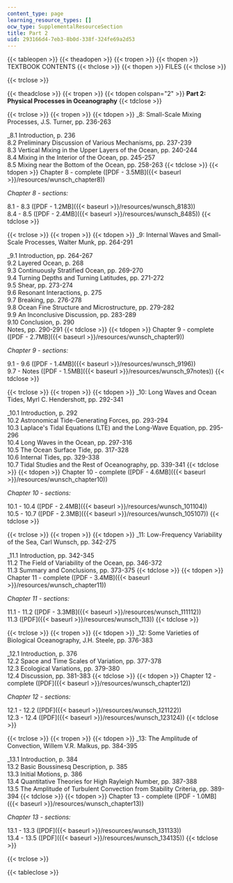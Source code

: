 ```yaml
---
content_type: page
learning_resource_types: []
ocw_type: SupplementalResourceSection
title: Part 2
uid: 293166d4-7eb3-8b0d-338f-324fe69a2d53
---
```


{{< tableopen >}}
{{< theadopen >}}
{{< tropen >}}
{{< thopen >}}
TEXTBOOK CONTENTS
{{< thclose >}}
{{< thopen >}}
FILES
{{< thclose >}}

{{< trclose >}}

{{< theadclose >}}
{{< tropen >}}
{{< tdopen colspan="2" >}}
**Part 2: Physical Processes in Oceanography**
{{< tdclose >}}

{{< trclose >}}
{{< tropen >}}
{{< tdopen >}}
_8: Small-Scale Mixing Processes, J.S. Turner, pp. 236-263  
  
_8.1 Introduction, p. 236  
8.2 Preliminary Discussion of Various Mechanisms, pp. 237-239  
8.3 Vertical Mixing in the Upper Layers of the Ocean, pp. 240-244  
8.4 Mixing in the Interior of the Ocean, pp. 245-257  
8.5 Mixing near the Bottom of the Ocean, pp. 258-263
{{< tdclose >}}
{{< tdopen >}}
Chapter 8 - complete ([PDF - 3.5MB]({{< baseurl >}}/resources/wunsch_chapter8))  
  
_Chapter 8 - sections:_  
  
8.1 - 8.3 ([PDF - 1.2MB]({{< baseurl >}}/resources/wunsch_8183))  
8.4 - 8.5 ([PDF - 2.4MB]({{< baseurl >}}/resources/wunsch_8485))
{{< tdclose >}}

{{< trclose >}}
{{< tropen >}}
{{< tdopen >}}
_9: Internal Waves and Small-Scale Processes, Walter Munk, pp. 264-291  
  
_9.1 Introduction, pp. 264-267  
9.2 Layered Ocean, p. 268  
9.3 Continuously Stratified Ocean, pp. 269-270  
9.4 Turning Depths and Turning Latitudes, pp. 271-272  
9.5 Shear, pp. 273-274  
9.6 Resonant Interactions, p. 275  
9.7 Breaking, pp. 276-278  
9.8 Ocean Fine Structure and Microstructure, pp. 279-282  
9.9 An Inconclusive Discussion, pp. 283-289  
9.10 Conclusion, p. 290  
Notes, pp. 290-291
{{< tdclose >}}
{{< tdopen >}}
Chapter 9 - complete ([PDF - 2.7MB]({{< baseurl >}}/resources/wunsch_chapter9))  
  
_Chapter 9 - sections:_  
  
9.1 - 9.6 ([PDF - 1.4MB]({{< baseurl >}}/resources/wunsch_9196))  
9.7 - Notes ([PDF - 1.5MB]({{< baseurl >}}/resources/wunsch_97notes))
{{< tdclose >}}

{{< trclose >}}
{{< tropen >}}
{{< tdopen >}}
_10: Long Waves and Ocean Tides, Myrl C. Hendershott, pp. 292-341  
  
_10.1 Introduction, p. 292  
10.2 Astronomical Tide-Generating Forces, pp. 293-294  
10.3 Laplace's Tidal Equations (LTE) and the Long-Wave Equation, pp. 295-296  
10.4 Long Waves in the Ocean, pp. 297-316  
10.5 The Ocean Surface Tide, pp. 317-328  
10.6 Internal Tides, pp. 329-338  
10.7 Tidal Studies and the Rest of Oceanography, pp. 339-341
{{< tdclose >}}
{{< tdopen >}}
Chapter 10 - complete ([PDF - 4.6MB]({{< baseurl >}}/resources/wunsch_chapter10))  
  
_Chapter 10 - sections:_  
  
10.1 - 10.4 ([PDF - 2.4MB]({{< baseurl >}}/resources/wunsch_101104))  
10.5 - 10.7 ([PDF - 2.3MB]({{< baseurl >}}/resources/wunsch_105107))
{{< tdclose >}}

{{< trclose >}}
{{< tropen >}}
{{< tdopen >}}
_11: Low-Frequency Variability of the Sea, Carl Wunsch, pp. 342-275  
  
_11.1 Introduction, pp. 342-345  
11.2 The Field of Variability of the Ocean, pp. 346-372  
11.3 Summary and Conclusions, pp. 373-375
{{< tdclose >}}
{{< tdopen >}}
Chapter 11 - complete ([PDF - 3.4MB]({{< baseurl >}}/resources/wunsch_chapter11))  
  
_Chapter 11 - sections:_  
  
11.1 - 11.2 ([PDF - 3.3MB]({{< baseurl >}}/resources/wunsch_111112))  
11.3 ([PDF]({{< baseurl >}}/resources/wunsch_113))
{{< tdclose >}}

{{< trclose >}}
{{< tropen >}}
{{< tdopen >}}
_12: Some Varieties of Biological Oceanography, J.H. Steele, pp. 376-383  
  
_12.1 Introduction, p. 376  
12.2 Space and Time Scales of Variation, pp. 377-378  
12.3 Ecological Variations, pp. 379-380  
12.4 Discussion, pp. 381-383
{{< tdclose >}}
{{< tdopen >}}
Chapter 12 - complete ([PDF]({{< baseurl >}}/resources/wunsch_chapter12))  
  
_Chapter 12 - sections:_  
  
12.1 - 12.2 ([PDF]({{< baseurl >}}/resources/wunsch_121122))  
12.3 - 12.4 ([PDF]({{< baseurl >}}/resources/wunsch_123124))
{{< tdclose >}}

{{< trclose >}}
{{< tropen >}}
{{< tdopen >}}
_13: The Amplitude of Convection, Willem V.R. Malkus, pp. 384-395  
  
_13.1 Introduction, p. 384  
13.2 Basic Boussinesq Description, p. 385  
13.3 Initial Motions, p. 386  
13.4 Quantitative Theories for High Rayleigh Number, pp. 387-388  
13.5 The Amplitude of Turbulent Convection from Stability Criteria, pp. 389-394
{{< tdclose >}}
{{< tdopen >}}
Chapter 13 - complete ([PDF - 1.0MB]({{< baseurl >}}/resources/wunsch_chapter13))  
  
_Chapter 13 - sections:_  
  
13.1 - 13.3 ([PDF]({{< baseurl >}}/resources/wunsch_131133))  
13.4 - 13.5 ([PDF]({{< baseurl >}}/resources/wunsch_134135))
{{< tdclose >}}

{{< trclose >}}

{{< tableclose >}}